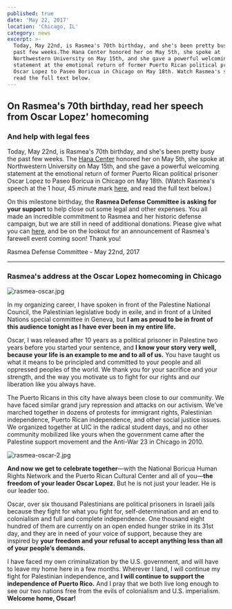 ```yaml
---
published: true
date: 'May 22, 2017'
location: 'Chicago, IL'
category: news
excerpt: >-
  Today, May 22nd, is Rasmea's 70th birthday, and she's been pretty busy the
  past few weeks.The Hana Center honored her on May 5th, she spoke at
  Northwestern University on May 15th, and she gave a powerful welcoming
  statement at the emotional return of former Puerto Rican political prisoner
  Oscar Lopez to Paseo Boricua in Chicago on May 18th. Watch Rasmea's speech and
  read the full text below.
---
```

## On Rasmea's 70th birthday, read her speech from Oscar Lopez' homecoming

### And help with legal fees

Today, May 22nd, is Rasmea's 70th birthday, and she's been pretty busy the past few weeks. The [Hana Center](https://www.hanacenter.org/) honored her on May 5th, she spoke at Northwestern University on May 15th, and she gave a powerful welcoming statement at the emotional return of former Puerto Rican political prisoner Oscar Lopez to Paseo Boricua in Chicago on May 18th.  (Watch Rasmea's speech at the 1 hour, 45 minute mark [here](https://www.facebook.com/chi.nbhrn/videos/10154865189209055/), and read the full text below.)

On this milestone birthday, the **Rasmea Defense Committee is asking for your support** to help close out some legal and other expenses.  You all made an incredible commitment to Rasmea and her historic defense campaign, but we are still in need of additional donations.  Please give what you can [here](http://justice4rasmea.org/donate/), and be on the lookout for an announcement of Rasmea's farewell event coming soon! Thank you!

Rasmea Defense Committee - May 22nd, 2017

***************************

### Rasmea's address at the Oscar Lopez homecoming in Chicago

![rasmea-oscar.jpg]({{site.baseurl}}/assets/img/rasmea-oscar.jpg)

In my organizing career, I have spoken in front of the Palestine National Council, the Palestinian legislative body in exile, and in front of a United Nations special committee in Geneva, but **I am as proud to be in front of this audience tonight as I have ever been in my entire life.**

Oscar, I was released after 10 years as a political prisoner in Palestine two years before you started your sentence, and **I know your story very well, because your life is an example to me and to all of us.** You have taught us what it means to be principled and committed to your people and all oppressed peoples of the world. We thank you for your sacrifice and your strength, and the way you motivate us to fight for our rights and our liberation like you always have.

The Puerto Ricans in this city have always been close to our community. We have faced similar grand jury repression and attacks on our activism. We’ve marched together in dozens of protests for immigrant rights, Palestinian independence, Puerto Rican independence, and other social justice issues. We organized together at UIC in the radical student days, and no other community mobilized like yours when the government came after the Palestine support movement and the Anti-War 23 in Chicago in 2010.

![rasmea-oscar-2.jpg]({{site.baseurl}}/assets/img/rasmea-oscar-2.jpg)

**And now we get to celebrate together**—with the National Boricua Human Rights Network and the Puerto Rican Cultural Center and all of you—**the freedom of your leader Oscar Lopez.** But he is not just your leader. He is our leader too.

Oscar, over six thousand Palestinians are political prisoners in Israeli jails because they fight for what you fight for, self-determination and an end to colonialism and full and complete independence. One thousand eight hundred of them are currently on an open ended hunger strike in its 31st day, and they are in need of your voice of support, because they are inspired by **your freedom and your refusal to accept anything less than all of your people’s demands.**

I have faced my own criminalization by the U.S. government, and will have to leave my home here in a few months. Wherever I land, I will continue my fight for Palestinian independence, and **I will continue to support the independence of Puerto Rico.** And I pray that we both live long enough to see our two nations free from the evils of colonialism and U.S. imperialism. **Welcome home, Oscar!**
